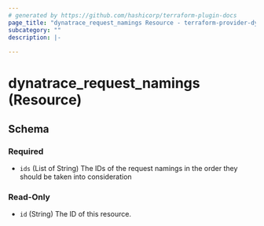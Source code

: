 ```yaml
---
# generated by https://github.com/hashicorp/terraform-plugin-docs
page_title: "dynatrace_request_namings Resource - terraform-provider-dynatrace"
subcategory: ""
description: |-
  
---
```


# dynatrace_request_namings (Resource)





<!-- schema generated by tfplugindocs -->
## Schema

### Required

- `ids` (List of String) The IDs of the request namings in the order they should be taken into consideration

### Read-Only

- `id` (String) The ID of this resource.


